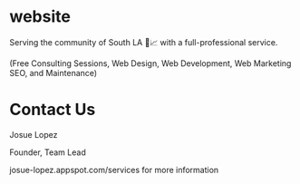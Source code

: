 # website
Serving the community of South LA 🌃📈
with a full-professional service. 

(Free Consulting Sessions, Web Design, Web Development, Web Marketing SEO, and Maintenance)

# Contact Us 
Josue Lopez

Founder, Team Lead

josue-lopez.appspot.com/services for more information


